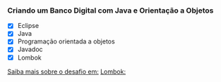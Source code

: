 ### Criando um Banco Digital com Java e Orientação a Objetos

- [x] Eclipse
- [x] Java
- [x] Programação orientada a objetos
- [x] Javadoc
- [x] Lombok

[Saiba mais sobre o desafio em:]( https://www.dio.me/)
[Lombok:](https://projectlombok.org/)
